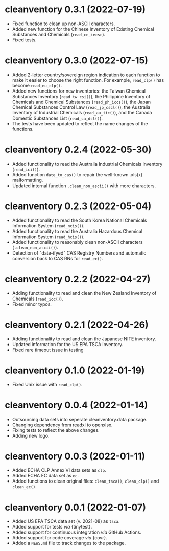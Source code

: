 # cleanventory 0.3.1 (2022-07-19)

* Fixed function to clean up non-ASCII characters. 
* Added new function for the Chinese Inventory of Existing Chemical Substances 
  and Chemicals (`read_cn_iecsc`). 
* Fixed tests. 

# cleanventory 0.3.0 (2022-07-15)

* Added 2-letter country/sovereign region indication to each function to make it
  easier to choose the right function. For example, `read_clp()` has become
  `read_eu_clp()`.
* Added new functions for new inventories: the Taiwan Chemical Substances 
  Inventory (`read_tw_csi()`), the Philippine Inventory of Chemicals and 
  Chemical Substances (`read_ph_iccs()`), the Japan Chemical Substances Control 
  Law (`read_jp_cscl()`), the Australia Inventory of Industrial Chemicals 
  (`read_au_iic()`), and the Canada Domestic Substances List (`read_ca_dsl()`).
* The tests have been updated to reflect the name changes of the functions. 

# cleanventory 0.2.4 (2022-05-30)

* Added functionality to read the Australia Industrial Chemicals Inventory 
  (`read_ici()`). 
* Added function `date_to_cas()` to repair the well-known .xls(x) 
  malformatting.
* Updated internal function `.clean_non_ascii()` with more characters. 

# cleanventory 0.2.3 (2022-05-04)

* Added functionality to read the South Korea National Chemicals Information 
  System (`read_ncis()`).
* Added functionality to read the Australia Hazardous Chemical Information 
  System (`read_hcis()`).
* Added functionality to reasonably clean non-ASCII characters 
  (`.clean_non_ascii()`).
* Detection of "date-ifyed" CAS Registry Numbers and automatic conversion back
  to CAS RNs for `read_ec()`.

# cleanventory 0.2.2 (2022-04-27)

* Adding functionality to read and clean the New Zealand Inventory of 
  Chemicals (`read_ioc()`).
* Fixed minor typos.

# cleanventory 0.2.1 (2022-04-26)

* Adding functionality to read and clean the Japanese NITE inventory.
* Updated information for the US EPA TSCA inventory. 
* Fixed rare timeout issue in testing

# cleanventory 0.1.0 (2022-01-19)

* Fixed Unix issue with `read_clp()`.

# cleanventory 0.0.4 (2022-01-14)

* Outsourcing data sets into seperate cleanventory.data package.
* Changing dependency from readxl to openxlsx.
* Fixing tests to reflect the above changes. 
* Adding new logo.

# cleanventory 0.0.3 (2022-01-11)

* Added ECHA CLP Annex VI data sets as `clp`.
* Added ECHA EC data set as `ec`.
* Added functions to clean original files: `clean_tsca()`, `clean_clp()` and 
  `clean_ec()`.

# cleanventory 0.0.1 (2022-01-07)

* Added US EPA TSCA data set (v. 2021-08) as `tsca`.
* Added support for tests *via* {tinytest}.
* Added support for continuous integration *via* GitHub Actions.
* Added support for code coverage *via* {covr}.
* Added a `NEWS.md` file to track changes to the package.
